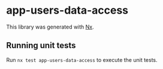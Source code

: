 # app-users-data-access

This library was generated with [Nx](https://nx.dev).

## Running unit tests

Run `nx test app-users-data-access` to execute the unit tests.
